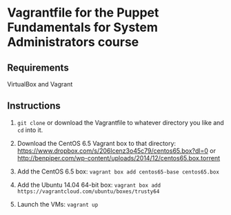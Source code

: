 <h1>Vagrantfile for the Puppet Fundamentals for System Administrators course</h1>

<h2>Requirements</h2>
VirtualBox and Vagrant

<h2>Instructions</h2>

1. `git clone` or download the Vagrantfile to whatever directory you like and `cd` into it.

2. Download the CentOS 6.5 Vagrant box to that directory: 
https://www.dropbox.com/s/206lcenz3o45c79/centos65.box?dl=0 or 
http://benpiper.com/wp-content/uploads/2014/12/centos65.box.torrent

3. Add the CentOS 6.5 box: 
`vagrant box add centos65-base centos65.box`

4. Add the Ubuntu 14.04 64-bit box: 
`vagrant box add https://vagrantcloud.com/ubuntu/boxes/trusty64`

5. Launch the VMs: 
`vagrant up`